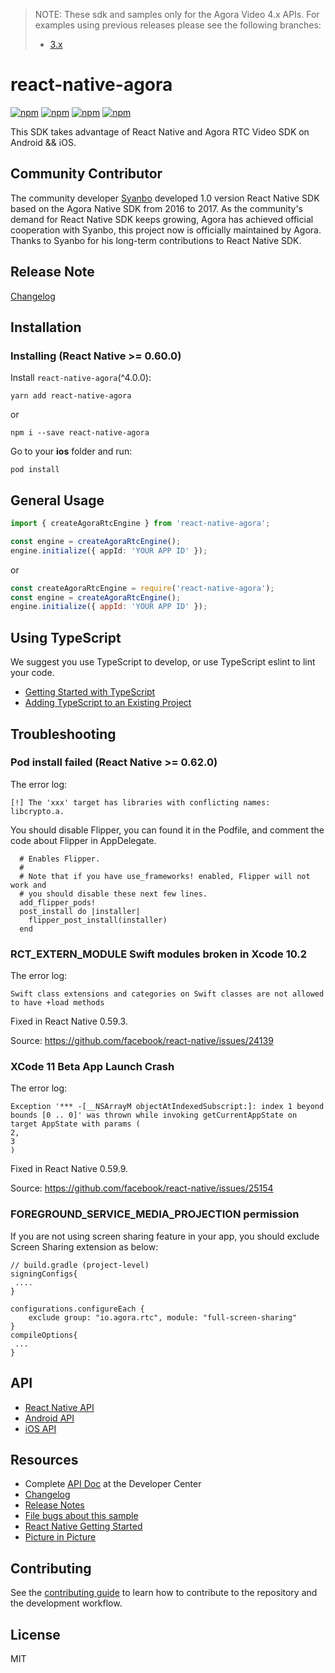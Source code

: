 > NOTE: These sdk and samples only for the Agora Video 4.x APIs. For examples using previous releases please see the following branches:
>
> - [3.x](https://github.com/AgoraIO-Extensions/react-native-agora/tree/3.x)

# react-native-agora

[![npm](https://img.shields.io/npm/v/react-native-agora.svg)](https://www.npmjs.com/package/react-native-agora)
[![npm](https://img.shields.io/npm/dm/react-native-agora.svg)](https://www.npmjs.com/package/react-native-agora)
[![npm](https://img.shields.io/npm/dt/react-native-agora.svg)](https://www.npmjs.com/package/react-native-agora)
[![npm](https://img.shields.io/npm/l/react-native-agora.svg)](LICENSE)

This SDK takes advantage of React Native and Agora RTC Video SDK on Android && iOS.

## Community Contributor

The community developer [Syanbo](https://github.com/syanbo) developed 1.0 version React Native SDK based on the Agora
Native SDK from 2016 to 2017. As the community's demand for React Native SDK keeps growing, Agora has achieved official
cooperation with Syanbo, this project now is officially maintained by Agora. Thanks to Syanbo for his long-term
contributions to React Native SDK.

## Release Note

[Changelog](CHANGELOG.md)

## Installation

### Installing (React Native >= 0.60.0)

Install `react-native-agora`(^4.0.0):

```shell script
yarn add react-native-agora
```

or

```shell script
npm i --save react-native-agora
```

Go to your **ios** folder and run:

```shell script
pod install
```

## General Usage

```typescript
import { createAgoraRtcEngine } from 'react-native-agora';

const engine = createAgoraRtcEngine();
engine.initialize({ appId: 'YOUR APP ID' });
```

or

```javascript
const createAgoraRtcEngine = require('react-native-agora');
const engine = createAgoraRtcEngine();
engine.initialize({ appId: 'YOUR APP ID' });
```

## Using TypeScript

We suggest you use TypeScript to develop, or use TypeScript eslint to lint your code.

- [Getting Started with TypeScript](https://reactnative.dev/docs/typescript#getting-started-with-typescript)
- [Adding TypeScript to an Existing Project](https://reactnative.dev/docs/typescript#adding-typescript-to-an-existing-project)

## Troubleshooting

### Pod install failed (React Native >= 0.62.0)

The error log:

```
[!] The 'xxx' target has libraries with conflicting names: libcrypto.a.
```

You should disable Flipper, you can found it in the Podfile, and comment the code about Flipper in AppDelegate.

```
  # Enables Flipper.
  #
  # Note that if you have use_frameworks! enabled, Flipper will not work and
  # you should disable these next few lines.
  add_flipper_pods!
  post_install do |installer|
    flipper_post_install(installer)
  end
```

### RCT_EXTERN_MODULE Swift modules broken in Xcode 10.2

The error log:

```
Swift class extensions and categories on Swift classes are not allowed to have +load methods
```

Fixed in React Native 0.59.3.

Source: https://github.com/facebook/react-native/issues/24139

### XCode 11 Beta App Launch Crash

The error log:

```
Exception '*** -[__NSArrayM objectAtIndexedSubscript:]: index 1 beyond bounds [0 .. 0]' was thrown while invoking getCurrentAppState on target AppState with params (
2,
3
)
```

Fixed in React Native 0.59.9.

Source: https://github.com/facebook/react-native/issues/25154

### FOREGROUND_SERVICE_MEDIA_PROJECTION permission

If you are not using screen sharing feature in your app, you should exclude Screen Sharing extension as below:

```
// build.gradle (project-level)
signingConfigs{
 ....
}

configurations.configureEach {
    exclude group: "io.agora.rtc", module: "full-screen-sharing"
}
compileOptions{
 ...
}
```

## API

- [React Native API](https://api-ref.agora.io/en/video-sdk/react-native/4.x/API/rtc_api_overview_ng.html)
- [Android API](https://api-ref.agora.io/en/video-sdk/android/4.x/API/rtc_api_overview_ng.html)
- [iOS API](https://api-ref.agora.io/en/video-sdk/ios/4.x/API/rtc_api_overview_ng.html)

## Resources

- Complete [API Doc](https://docs.agora.io/en/) at the Developer Center
- [Changelog](CHANGELOG.md)
- [Release Notes](https://docs.agora.io/en/video-calling/reference/release-notes?platform=react-native)
- [File bugs about this sample](https://github.com/AgoraIO-Extensions/react-native-agora/issues)
- [React Native Getting Started](https://facebook.github.io/react-native/docs/getting-started.html)
- [Picture in Picture](./example/src/examples/advanced/PictureInPicture/PictureInPicture.md)

## Contributing

See the [contributing guide](CONTRIBUTING.md) to learn how to contribute to the repository and the development workflow.

## License

MIT
